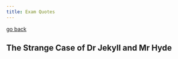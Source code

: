 ```yaml
---
title: Exam Quotes
---
```


[go back](11Subjects/11Literature.md)

## The Strange Case of Dr Jekyll and Mr Hyde 